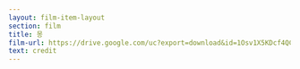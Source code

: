 ```yaml
---
layout: film-item-layout
section: film
title: 몽
film-url: https://drive.google.com/uc?export=download&id=1Osv1X5KDcf4QCTr5PdrjlYva6htBW_gh
text: credit
---
```

